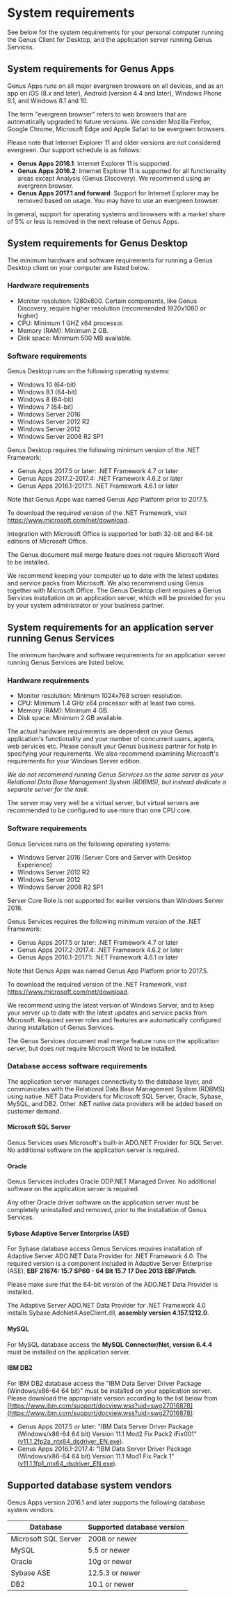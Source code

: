 # System requirements

See below for the system requirements for your personal computer running the Genus Client for Desktop, and the application server running Genus Services.

## System requirements for Genus Apps

Genus Apps runs on all major evergreen browsers on all devices, and as an app on iOS (8.x and later), Android (version 4.4 and later), Windows Phone 8.1, and Windows 8.1 and 10.  

The term "evergreen browser" refers to web browsers that are automatically upgraded to future versions. We consider Mozilla Firefox, Google Chrome, Microsoft Edge and Apple Safari to be evergreen browsers.

Please note that Internet Explorer 11 and older versions are not considered evergreen. Our support schedule is as follows:

*   **Genus Apps 2016.1**: Internet Explorer 11 is supported.
*   **Genus Apps 2016.2**: Internet Explorer 11 is supported for all functionality areas except Analysis (Genus Discovery). We recommend using an evergreen browser.
*   **Genus Apps 2017.1 and forward**: Support for Internet Explorer may be removed based on usage. You may have to use an evergreen browser.

In general, support for operating systems and browsers with a market share of 5% or less is removed in the next release of Genus Apps.

## System requirements for Genus Desktop

The minimum hardware and software requirements for running a Genus Desktop client on your computer are listed below.

### Hardware requirements

* Monitor resolution: 1280x800. Certain components, like Genus Discovery,  require higher resolution  (recommended 1920x1080 or higher)
* CPU: Minimum 1 GHZ x64 processor.
* Memory (RAM): Minimum 2 GB.
* Disk space: Minimum 500 MB available.

### Software requirements
Genus Desktop runs on the following operating systems:

* Windows 10 (64-bit)
* Windows 8.1 (64-bit)
* Windows 8 (64-bit)
* Windows 7 (64-bit)
* Windows Server 2016
* Windows Server 2012 R2
* Windows Server 2012
* Windows Server 2008 R2 SP1

Genus Desktop requires the following minimum version of the .NET Framework:

* Genus Apps 2017.5 or later: .NET Framework 4.7 or later
* Genus Apps 2017.2-2017.4: .NET Framework 4.6.2 or later
* Genus Apps 2016.1-2017.1: .NET Framework 4.6.1 or later

Note that Genus Apps was named Genus App Platform prior to 2017.5.

To download the required version of the .NET Framework, visit https://www.microsoft.com/net/download.

Integration with Microsoft Office is supported for both 32-bit and 64-bit editions of Microsoft Office.

The Genus document mail merge feature does not require Microsoft Word to be installed.

We recommend keeping your computer up to date with the latest updates and service packs from Microsoft. We also recommend using Genus together with Microsoft Office. The Genus Desktop client requires a Genus Services installation on an application server, which will be provided for you by your system administrator or your business partner.

## System requirements for an application server running Genus Services

The minimum hardware and software requirements for an application server running Genus Services are listed below.

### Hardware requirements

* Monitor resolution: Minimum 1024x768 screen resolution.
* CPU: Minimum 1.4 GHz x64 processor with at least two cores.
* Memory (RAM): Minimum 4 GB.
* Disk space: Minimum 2 GB available.

The actual hardware requirements are dependent on your Genus application's functionality and your number of concurrent users, agents, web services etc. Please consult your Genus business partner for help in specifying your requirements. We also recommend examining Microsoft's requirements for your Windows Server edition.

_We do not recommend running Genus Services on the same server as your Relational Data Base Management System (RDBMS), but instead dedicate a separate server for the task._

The server may very well be a virtual server, but virtual servers are recommended to be configured to use more than one CPU core.

### Software requirements

Genus Services runs on the following operating systems:

* Windows Server 2016 (Server Core and Server with Desktop Experience)
* Windows Server 2012 R2
* Windows Server 2012
* Windows Server 2008 R2 SP1

Server Core Role is not supported for earlier versions than Windows Server 2016.

Genus Services requires the following minimum version of the .NET Framework:

* Genus Apps 2017.5 or later: .NET Framework 4.7 or later
* Genus Apps 2017.2-2017.4: .NET Framework 4.6.2 or later
* Genus Apps 2016.1-2017.1: .NET Framework 4.6.1 or later

Note that Genus Apps was named Genus App Platform prior to 2017.5.

To download the required version of the .NET Framework, visit https://www.microsoft.com/net/download.

We recommend using the latest version of Windows Server, and to keep your server up to date with the latest updates and service packs from Microsoft. Required server roles and features are automatically configured during installation of Genus Services.

The Genus Services document mail merge feature runs on the application server, but does _not_ require Microsoft Word to be installed.

### Database access software requirements

The application server manages connectivity to the database layer, and communicates with the Relational Data Base Management System (RDBMS) using native .NET Data Providers for Microsoft SQL Server, Oracle, Sybase, MySQL, and DB2\. Other .NET native data providers will be added based on customer demand.

#### Microsoft SQL Server

 Genus Services uses Microsoft's built-in ADO.NET Provider for SQL Server. No additional software on the application server is required.

#### Oracle

Genus Services includes Oracle ODP.NET Managed Driver. No additional software on the application server is required.

Any other Oracle driver software on the application server must be completely uninstalled and removed, prior to the installation of Genus Services.

#### Sybase Adaptive Server Enterprise (ASE)

For Sybase database access Genus Services requires installation of Adaptive Server ADO.NET Data Provider for .NET Framework 4.0. The required version is a component included in Adaptive Server Enterprise (ASE), **EBF 21674: 15.7 SP60 - 64 Bit 15.7 17 Dec 2013 EBF/Patch**.  

Please make sure that the 64-bit version of the ADO.NET Data Provider is installed. 

The Adaptive Server ADO.NET Data Provider for .NET Framework 4.0 installs Sybase.AdoNet4.AseClient.dll, **assembly version 4.157.1212.0**.  

#### MySQL

For MySQL database access the **MySQL Connector/Net, version 6.4.4** must be installed on the application server.

#### IBM DB2

For IBM DB2 database access the "IBM Data Server Driver Package (Windows/x86-64 64 bit)" must be installed on your application server. Please download the appropriate version according to the list below from [https://www.ibm.com/support/docview.wss?uid=swg27016878](https://www.ibm.com/support/docview.wss?uid=swg27016878):

* Genus Apps 2017.5 or later: "IBM Data Server Driver Package (Windows/x86-64 64 bit) Version 11.1 Mod2 Fix Pack2 iFix001" ([v11.1.2fp2a_ntx64_dsdriver_EN.exe](http://www.ibm.com/support/fixcentral/swg/quickorder?parent=ibm%2FInformation%20Management&product=ibm/Information+Management/IBM+Data+Server+Client+Packages&release=11.1.*&platform=Windows+64-bit,+x86&function=fixId&fixids=DSClients-ntx64-dsdriver-11.1.2021.1452-FP002a&includeRequisites=1&includeSupersedes=0&downloadMethod=http&source=fc)).
* Genus Apps 2016.1-2017.4: "IBM Data Server Driver Package (Windows/x86-64 64 bit) Version 11.1 Mod1 Fix Pack 1" ([v11.1.1fp1_ntx64_dsdriver_EN.exe](http://www.ibm.com/support/fixcentral/swg/quickorder?parent=ibm%2FInformation%20Management&product=ibm/Information+Management/IBM+Data+Server+Client+Packages&release=11.1.*&platform=Windows+64-bit,+x86&function=fixId&fixids=DSClients-ntx64-dsdriver-11.1.1010.160-FP001&includeRequisites=1&includeSupersedes=0&downloadMethod=http&source=fc)).

## Supported database system vendors

Genus Apps version 2016.1 and later supports the following database system vendors:

| **Database**         | **Supported database version**
| -------------------- | ---------------
| Microsoft SQL Server | 2008 or newer
| MySQL                | 5.5 or newer
| Oracle               | 10g or newer
| Sybase ASE           | 12.5.3 or newer
| DB2                  | 10.1 or newer


